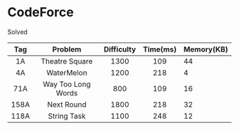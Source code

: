 # CodeForce

Solved

|Tag|Problem|Difficulty|Time(ms)|Memory(KB)|
|:---:|:---:|:---:|:---:|:---|
|1A|Theatre Square|1300|109|44|
|4A|WaterMelon|1200|218|4|
|71A|Way Too Long Words|800|109|16|
|158A|Next Round|1800|218|32|
|118A|String Task|1100|248|12|